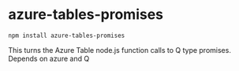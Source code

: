 azure-tables-promises
===================

	npm install azure-tables-promises

This turns the Azure Table node.js function calls to Q type promises. Depends on azure and Q